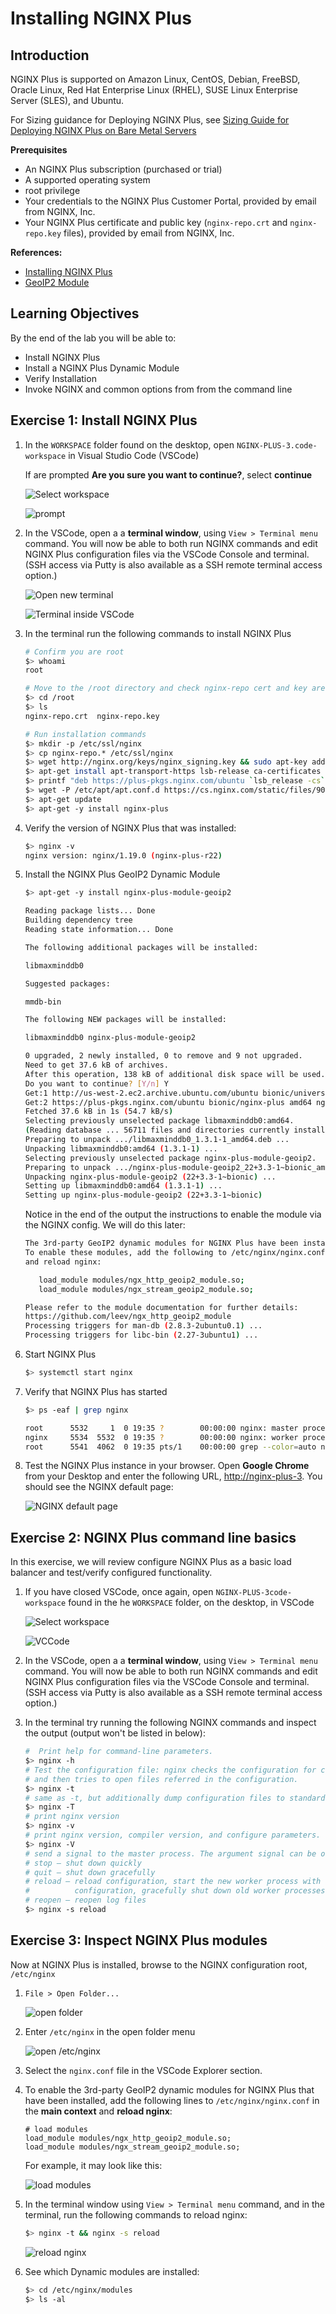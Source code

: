 # Installing NGINX Plus 

## Introduction

NGINX Plus is supported on Amazon Linux, CentOS, Debian, FreeBSD, Oracle Linux,
Red Hat Enterprise Linux (RHEL), SUSE Linux Enterprise Server (SLES), and
Ubuntu.

For Sizing guidance for Deploying NGINX Plus, see [Sizing Guide for Deploying NGINX Plus on Bare Metal Servers](https://www.nginx.com/resources/datasheets/nginx-plus-sizing-guide/)

**Prerequisites**
 * An NGINX Plus subscription (purchased or trial)
 * A supported operating system
 * root privilege
 * Your credentials to the NGINX Plus Customer Portal, provided by email from
   NGINX, Inc.
 * Your NGINX Plus certificate and public key (`nginx-repo.crt` and
   `nginx-repo.key` files), provided by email from NGINX, Inc.

**References:** 
 * [Installing NGINX Plus](https://docs.nginx.com/nginx/admin-guide/installing-nginx/installing-nginx-plus/)
 * [GeoIP2 Module](https://docs.nginx.com/nginx/admin-guide/dynamic-modules/geoip2/)

## Learning Objectives 

By the end of the lab you will be able to: 

 * Install NGINX Plus 
 * Install a NGINX Plus Dynamic Module
 * Verify Installation 
 * Invoke NGINX and common options from from the command line

## Exercise 1: Install NGINX Plus 

1. In the `WORKSPACE` folder found on the desktop, open
   `NGINX-PLUS-3.code-workspace` in Visual Studio Code (VSCode)
   
   If are prompted **Are you sure you want to continue?**, select **continue**

   ![Select workspace](media/2020-06-29_20-56.png)

   ![prompt](media/2020-06-29_20-57.png)

2. In the VSCode, open a a **terminal window**, using `View > Terminal menu`
   command. You will now be able to both run NGINX commands and edit NGINX Plus
   configuration files via the VSCode Console and terminal. (SSH access via
   Putty is also available as a SSH remote terminal access option.)

   ![Open new terminal](media/2020-06-29_21-01.png)

   ![Terminal inside VSCode](media/2020-06-26_12-27.png)

3. In the terminal run the following commands to install NGINX Plus 

   ```bash
   # Confirm you are root
   $> whoami
   root

   # Move to the /root directory and check nginx-repo cert and key are here
   $> cd /root 
   $> ls
   nginx-repo.crt  nginx-repo.key

   # Run installation commands
   $> mkdir -p /etc/ssl/nginx 
   $> cp nginx-repo.* /etc/ssl/nginx 
   $> wget http://nginx.org/keys/nginx_signing.key && sudo apt-key add nginx_signing.key 
   $> apt-get install apt-transport-https lsb-release ca-certificates 
   $> printf "deb https://plus-pkgs.nginx.com/ubuntu `lsb_release -cs` nginx-plus\n" | sudo tee /etc/apt/sources.list.d/nginx-plus.list 
   $> wget -P /etc/apt/apt.conf.d https://cs.nginx.com/static/files/90nginx 
   $> apt-get update 
   $> apt-get -y install nginx-plus 
   ```

4. Verify the version of NGINX Plus that was installed: 

   ```bash
   $> nginx -v 
   nginx version: nginx/1.19.0 (nginx-plus-r22)
   ```

5. Install the NGINX Plus GeoIP2 Dynamic Module

      ```bash
     $> apt-get -y install nginx-plus-module-geoip2 

      Reading package lists... Done 
      Building dependency tree        
      Reading state information... Done 

      The following additional packages will be installed: 

      libmaxminddb0 

      Suggested packages: 

      mmdb-bin 

      The following NEW packages will be installed: 

      libmaxminddb0 nginx-plus-module-geoip2 

      0 upgraded, 2 newly installed, 0 to remove and 9 not upgraded. 
      Need to get 37.6 kB of archives. 
      After this operation, 138 kB of additional disk space will be used. 
      Do you want to continue? [Y/n] Y 
      Get:1 http://us-west-2.ec2.archive.ubuntu.com/ubuntu bionic/universe amd64 libmaxminddb0 amd64 1.3.1-1 [25.6 kB] 
      Get:2 https://plus-pkgs.nginx.com/ubuntu bionic/nginx-plus amd64 nginx-plus-module-geoip2 amd64 22+3.3-1~bionic [12.0 kB] 
      Fetched 37.6 kB in 1s (54.7 kB/s)                      
      Selecting previously unselected package libmaxminddb0:amd64. 
      (Reading database ... 56711 files and directories currently installed.) 
      Preparing to unpack .../libmaxminddb0_1.3.1-1_amd64.deb ... 
      Unpacking libmaxminddb0:amd64 (1.3.1-1) ... 
      Selecting previously unselected package nginx-plus-module-geoip2. 
      Preparing to unpack .../nginx-plus-module-geoip2_22+3.3-1~bionic_amd64.deb ... 
      Unpacking nginx-plus-module-geoip2 (22+3.3-1~bionic) ... 
      Setting up libmaxminddb0:amd64 (1.3.1-1) ... 
      Setting up nginx-plus-module-geoip2 (22+3.3-1~bionic) 
      ```
   Notice in the end of the output the instructions to enable the module via the NGINX config.
   We will do this later:
   
      ```bash
      The 3rd-party GeoIP2 dynamic modules for NGINX Plus have been installed. 
      To enable these modules, add the following to /etc/nginx/nginx.conf 
      and reload nginx: 

         load_module modules/ngx_http_geoip2_module.so; 
         load_module modules/ngx_stream_geoip2_module.so; 

      Please refer to the module documentation for further details: 
      https://github.com/leev/ngx_http_geoip2_module 
      Processing triggers for man-db (2.8.3-2ubuntu0.1) ... 
      Processing triggers for libc-bin (2.27-3ubuntu1) ... 
      ```

6. Start NGINX Plus
   
   ```bash
   $> systemctl start nginx 
   ```

7. Verify that NGINX Plus has started

   ```bash
   $> ps -eaf | grep nginx 

   root      5532     1  0 19:35 ?        00:00:00 nginx: master process /usr/sbin/nginx -c /etc/nginx/nginx.conf 
   nginx     5534  5532  0 19:35 ?        00:00:00 nginx: worker process 
   root      5541  4062  0 19:35 pts/1    00:00:00 grep --color=auto nginx 
   ```

8. Test the NGINX Plus instance in your browser. Open **Google Chrome** from
   your Desktop and enter the following URL,
   [http://nginx-plus-3](http://nginx-plus-3). You should see the NGINX default
   page:

   ![NGINX default page](media/2020-06-26_12-33.png)


## Exercise 2: NGINX Plus command line basics

In this exercise, we will review configure NGINX Plus as a basic load balancer
and test/verify configured functionality.  

1. If you have closed VSCode, once again, open `NGINX-PLUS-3code-workspace`
   found in the he `WORKSPACE` folder, on the desktop, in VSCode

   ![Select workspace](media/2020-06-29_20-56.png)

   ![VCCode](media/2020-06-26_12-27.png)

2. In the VSCode, open a a **terminal window**, using `View > Terminal menu`
   command. You will now be able to both run NGINX commands and edit NGINX Plus
   configuration files via the VSCode Console and terminal. (SSH access via
   Putty is also available as a SSH remote terminal access option.)

3. In the terminal try running the following NGINX commands and inspect the
   output (output won't be listed in below):

   ```bash
   #  Print help for command-line parameters.
   $> nginx -h 
   # Test the configuration file: nginx checks the configuration for correct syntax, 
   # and then tries to open files referred in the configuration.
   $> nginx -t 
   # same as -t, but additionally dump configuration files to standard output
   $> nginx -T 
   # print nginx version
   $> nginx -v
   # print nginx version, compiler version, and configure parameters.
   $> nginx -V 
   # send a signal to the master process. The argument signal can be one of:
   # stop — shut down quickly
   # quit — shut down gracefully
   # reload — reload configuration, start the new worker process with a new
   #          configuration, gracefully shut down old worker processes.
   # reopen — reopen log files
   $> nginx -s reload 
   ```

## Exercise 3: Inspect NGINX Plus modules

Now at NGINX Plus is installed, browse to the NGINX configuration root,
`/etc/nginx`

1. `File > Open Folder...`

   ![open folder](media/2020-06-29_15-47.png)

2. Enter `/etc/nginx` in the open folder menu

   ![open /etc/nginx](media/2020-06-29_21-07.png)

3. Select the `nginx.conf` file in the VSCode Explorer section. 

4. To enable the 3rd-party GeoIP2 dynamic modules for NGINX Plus that have been
   installed, add the following lines to `/etc/nginx/nginx.conf` in the **main
   context** and **reload nginx**:

   ```nginx
   # load modules
   load_module modules/ngx_http_geoip2_module.so; 
   load_module modules/ngx_stream_geoip2_module.so;
   ```
   
   For example, it may look like this:

   ![load modules](media/2020-06-29_21-11.png)

5. In the terminal window using `View > Terminal menu` command, and in the
   terminal, run the following commands to reload nginx:

   ```bash
   $> nginx -t && nginx -s reload
   ```

   ![reload nginx](media/2020-06-29_21-13.png)

6. See which Dynamic modules are installed: 

   ```bash
   $> cd /etc/nginx/modules  
   $> ls -al 
   ```